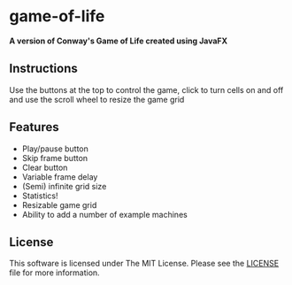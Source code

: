 # game-of-life

**A version of Conway's Game of Life created using JavaFX**

## Instructions

Use the buttons at the top to control the game, click to turn cells on and off and use the scroll wheel to resize the game grid

## Features

* Play/pause button
* Skip frame button
* Clear button
* Variable frame delay
* (Semi) infinite grid size
* Statistics!
* Resizable game grid
* Ability to add a number of example machines

## License

This software is licensed under The MIT License. Please see the [LICENSE](LICENSE) file for more information.
